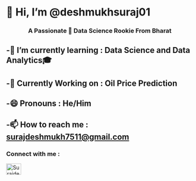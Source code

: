 <h1 align="cenetr"> 👋 Hi, I’m @deshmukhsuraj01 </h1>
<h3 align="center">  A Passionate 🙋 Data Science Rookie From Bharat </h3>


-🌱 I’m currently learning : Data Science and Data Analytics🎓
-
-📓 Currently Working on : Oil Price Prediction
-
-😄 Pronouns : He/Him
-
-📫 How to reach me : surajdeshmukh7511@gmail.com
-
<h3 align="left">Connect with me :</h3>
<p align="left">
<a href="https://www.linkedin.com/in/suraj-deahmukh-392878294" target="blank">
  <img align="center" src="https://raw.githubusercontent.com/rahuldkjain/github-profile-readme-generator/master/src/images/icons/Social/linked-in-alt.svg" alt="Surajdeshmukh" height="30" width="40" /></a>
</p>

